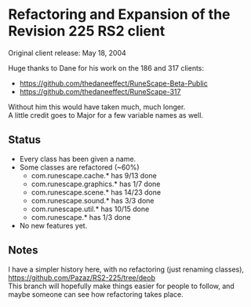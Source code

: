 # Refactoring and Expansion of the Revision 225 RS2 client

Original client release: May 18, 2004

Huge thanks to Dane for his work on the 186 and 317 clients:
- https://github.com/thedaneeffect/RuneScape-Beta-Public
- https://github.com/thedaneeffect/RuneScape-317

Without him this would have taken much, much longer.  
A little credit goes to Major for a few variable names as well.

## Status

- Every class has been given a name.
- Some classes are refactored (~60%)
  - com.runescape.cache.* has 9/13 done
  - com.runescape.graphics.* has 1/7 done
  - com.runescape.scene.* has 14/23 done
  - com.runescape.sound.* has 3/3 done
  - com.runescape.util.* has 10/15 done
  - com.runescape.* has 1/3 done
- No new features yet.

## Notes

I have a simpler history here, with no refactoring (just renaming classes), https://github.com/Pazaz/RS2-225/tree/deob  
This branch will hopefully make things easier for people to follow, and maybe someone can see how refactoring takes place.
